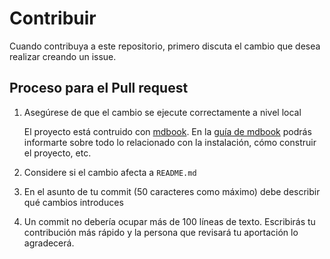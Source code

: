 # Contribuir

Cuando contribuya a este repositorio, primero discuta el cambio que desea realizar creando un issue.

## Proceso para el Pull request

1. Asegúrese de que el cambio se ejecute correctamente a nivel local

   El proyecto está contruido con [mdbook](https://github.com/rust-lang/mdBook). En la [guía de mdbook](https://rust-lang.github.io/mdBook/) podrás informarte sobre todo lo relacionado con la instalación, cómo construir el proyecto, etc. 

2. Considere si el cambio afecta a `README.md`

3. En el asunto de tu commit (50 caracteres como máximo) debe describir qué cambios introduces

4. Un commit no debería ocupar más de 100 líneas de texto. Escribirás tu contribución más rápido y la persona que revisará tu aportación lo agradecerá.

